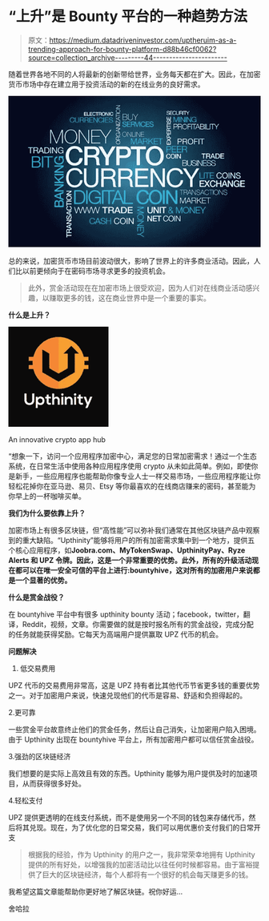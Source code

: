 # “上升”是 Bounty 平台的一种趋势方法

> 原文：<https://medium.datadriveninvestor.com/uptheruim-as-a-trending-approach-for-bounty-platform-d88b46cf0062?source=collection_archive---------44----------------------->

随着世界各地不同的人将最新的创新带给世界，业务每天都在扩大。因此，在加密货币市场中存在建立用于投资活动的新的在线业务的良好需求。

![](img/7ce0f62061a6626ccd139deba9cf0073.png)

总的来说，加密货币市场目前波动很大，影响了世界上的许多商业活动。因此，人们比以前更倾向于在密码市场寻求更多的投资机会。

> 此外，赏金活动现在在加密市场上很受欢迎，因为人们对在线商业活动感兴趣，以赚取更多的钱，这在商业世界中是一个重要的事实。

**什么是上升？**

![](img/ed11ce5571175f037c97b05e7fe4cdb2.png)

An innovative crypto app hub

“想象一下，访问一个应用程序加密中心，满足您的日常加密需求！通过一个生态系统，在日常生活中使用各种应用程序使用 crypto 从未如此简单。例如，即使你是新手，一些应用程序也能帮助你像专业人士一样交易市场，一些应用程序能让你轻松花掉你在亚马逊、易贝、Etsy 等你最喜欢的在线商店赚来的密码，甚至能为你早上的一杯咖啡买单。

**我们为什么要依靠上升？**

加密市场上有很多区块链，但“高性能”可以弥补我们通常在其他区块链产品中观察到的重大缺陷。“Upthinity”能够将用户的所有加密需求集中到一个地方，提供五个核心应用程序，如**Joobra.com、MyTokenSwap、UpthinityPay、Ryze Alerts 和 UPZ 令牌。因此，这是一个非常重要的优势。此外，所有的升级活动现在都可以在唯一安全可信的平台上进行:bountyhive，这对所有的加密用户来说都是一个显著的优势。**

**什么是赏金战役？**

在 bountyhive 平台中有很多 upthinity bounty 活动；facebook，twitter，翻译，Reddit，视频，文章。你需要做的就是按时报名所有的赏金战役，完成分配的任务就能获得奖励。它每天为高端用户提供赢取 UPZ 代币的机会。

**问题解决**

1.  低交易费用

UPZ 代币的交易费用非常高，这是 UPZ 持有者比其他代币节省更多钱的重要优势之一。对于加密用户来说，快速兑现他们的代币是容易、舒适和负担得起的。

2.更可靠

一些赏金平台故意终止他们的赏金任务，然后让自己消失，让加密用户陷入困境。由于 Upthinity 出现在 bountyhive 平台上，所有加密用户都可以信任赏金战役。

3.强劲的区块链经济

我们想要的是实际上高效且有效的东西。Upthinity 能够为用户提供及时的加速项目，从而获得很多好处。

4.轻松支付

UPZ 提供更透明的在线支付系统，而不是使用另一个不同的钱包来存储代币，然后将其兑现。现在，为了优化您的日常交易，我们可以用优惠价支付我们的日常开支

> 根据我的经验，作为 Upthinity 的用户之一，我非常荣幸地拥有 Upthinity 提供的所有好处，以增强我的加密活动比以往任何时候都容易。由于富裕提供了巨大的区块链经济，每个人都将有一个很好的机会每天赚更多的钱。

我希望这篇文章能帮助你更好地了解区块链。祝你好运…

舍哈拉